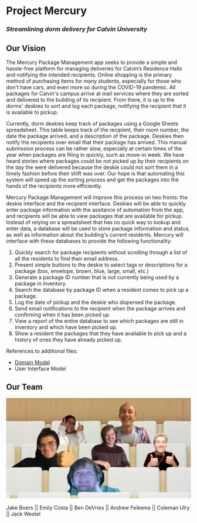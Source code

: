 # Project Mercury

### *Streamlining dorm delivery for Calvin University*

## Our Vision

The Mercury Package Management app seeks to provide a simple and hassle-free platform for managing deliveries for Calvin’s Residence Halls and notifying the intended recipients. Online shopping is the primary method of purchasing items for many students, especially for those who don't have cars, and even more so during the COVID-19 pandemic. All packages for Calvin's campus arrive at mail services where they are sorted and delivered to the building of its recipient. From there, it is up to the dorms' deskies to sort and log each package, notifying the recipient that it is available to pickup.

Currently, dorm deskies keep track of packages using a Google Sheets spreadsheet. This table keeps track of the recipient, their room number, the date the package arrived, and a description of the package. Deskies then notify the recipients over email that their package has arrived. This manual submission process can be rather slow, especially at certain times of the year when packages are filing in quickly, such as move-in week. We have heard stories where packages could be not picked up by their recipients on the day the were delivered because the deskie could not sort them in a timely fashion before their shift was over. Our hope is that automating this system will speed up the sorting process and get the packages into the hands of the recipients more efficiently. 

Mercury Package Management will improve this process on two fronts: the deskie interface and the recipient interface. Deskies will be able to quickly enter package information with the assitance of automation from the app, and recipients will be able to view packages that are available for pickup. Instead of relying on a spreadsheet that has no quick way to lookup and enter data, a database will be used to store package information and status, as well as information about the building's current residents. Mercury will interface with these databases to provide the following functionality:

1. Quickly search for package recipients without scrolling through a list of all the residents to find their email address.
2. Present simple buttons to the deskie to select tags or descriptions for a package (box, envelope, brown, blue, large, small, etc.)
3. Generate a package ID number that is not currently being used by a package in inventory.
4. Search the database by package ID when a resident comes to pick up a package.
5. Log the date of pickup and the deskie who dispersed the package.
6. Send email notifications to the recipient when the package arrives and confirming when it has been picked up.
7. View a report of the entire database to see which packages are still in inventory and which have been picked up.
8. Show a resident the packages that they have available to pick up and a history of ones they have already picked up.

References to additional files:
- [Domain Model](https://github.com/calvin-cs262-fall2020-teamA/Project/blob/designModels/domainModel.md)
- User Interface Model

## Our Team

![Team Photo](GroupATeamPhoto.jpg)

Jake Boers || Emily Costa || Ben DeVries || Andrew Feikema || Coleman Ulry || Jack Westel  
